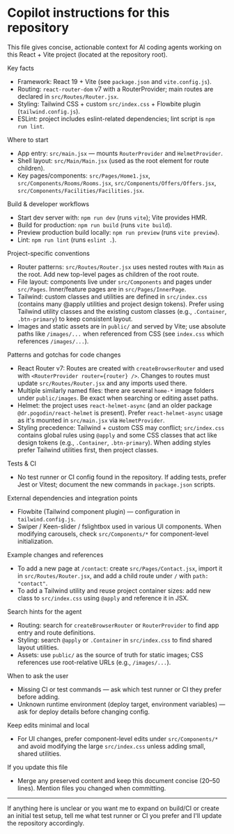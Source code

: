<!-- .github/copilot-instructions.md - guidance for AI coding agents -->
# Copilot instructions for this repository

This file gives concise, actionable context for AI coding agents working on this React + Vite project (located at the repository root).

Key facts
- Framework: React 19 + Vite (see `package.json` and `vite.config.js`).
- Routing: `react-router-dom` v7 with a RouterProvider; main routes are declared in `src/Routes/Router.jsx`.
- Styling: Tailwind CSS + custom `src/index.css` + Flowbite plugin (`tailwind.config.js`).
- ESLint: project includes eslint-related dependencies; lint script is `npm run lint`.

Where to start
- App entry: `src/main.jsx` — mounts `RouterProvider` and `HelmetProvider`.
- Shell layout: `src/Main/Main.jsx` (used as the root element for route children).
- Key pages/components: `src/Pages/Home1.jsx`, `src/Components/Rooms/Rooms.jsx`, `src/Components/Offers/Offers.jsx`, `src/Components/Facilities/Facilities.jsx`.

Build & developer workflows
- Start dev server with: `npm run dev` (runs `vite`); Vite provides HMR.
- Build for production: `npm run build` (runs `vite build`).
- Preview production build locally: `npm run preview` (runs `vite preview`).
- Lint: `npm run lint` (runs `eslint .`).

Project-specific conventions
- Router patterns: `src/Routes/Router.jsx` uses nested routes with `Main` as the root. Add new top-level pages as children of the root route.
- File layout: components live under `src/Components` and pages under `src/Pages`. Inner/feature pages are in `src/Pages/InnerPage`.
- Tailwind: custom classes and utilities are defined in `src/index.css` (contains many @apply utilities and project design tokens). Prefer using Tailwind utility classes and the existing custom classes (e.g., `.Container`, `.btn-primary`) to keep consistent layout.
- Images and static assets are in `public/` and served by Vite; use absolute paths like `/images/...` when referenced from CSS (see `index.css` which references `/images/...`).

Patterns and gotchas for code changes
- React Router v7: Routes are created with `createBrowserRouter` and used with `<RouterProvider router={router} />`. Changes to routes must update `src/Routes/Router.jsx` and any imports used there.
- Multiple similarly named files: there are several `home-*` image folders under `public/images`. Be exact when searching or editing asset paths.
- Helmet: the project uses `react-helmet-async` (and an older package `@dr.pogodin/react-helmet` is present). Prefer `react-helmet-async` usage as it's mounted in `src/main.jsx` via `HelmetProvider`.
- Styling precedence: Tailwind + custom CSS may conflict; `src/index.css` contains global rules using `@apply` and some CSS classes that act like design tokens (e.g., `.Container`, `.btn-primary`). When adding styles prefer Tailwind utilities first, then project classes.

Tests & CI
- No test runner or CI config found in the repository. If adding tests, prefer Jest or Vitest; document the new commands in `package.json` scripts.

External dependencies and integration points
- Flowbite (Tailwind component plugin) — configuration in `tailwind.config.js`.
- Swiper / Keen-slider / fslightbox used in various UI components. When modifying carousels, check `src/Components/*` for component-level initialization.

Example changes and references
- To add a new page at `/contact`: create `src/Pages/Contact.jsx`, import it in `src/Routes/Router.jsx`, and add a child route under `/` with `path: "contact"`.
- To add a Tailwind utility and reuse project container sizes: add new class to `src/index.css` using `@apply` and reference it in JSX.

Search hints for the agent
- Routing: search for `createBrowserRouter` or `RouterProvider` to find app entry and route definitions.
- Styling: search `@apply` or `.Container` in `src/index.css` to find shared layout utilities.
- Assets: use `public/` as the source of truth for static images; CSS references use root-relative URLs (e.g., `/images/...`).

When to ask the user
- Missing CI or test commands — ask which test runner or CI they prefer before adding.
- Unknown runtime environment (deploy target, environment variables) — ask for deploy details before changing config.

Keep edits minimal and local
- For UI changes, prefer component-level edits under `src/Components/*` and avoid modifying the large `src/index.css` unless adding small, shared utilities.

If you update this file
- Merge any preserved content and keep this document concise (20–50 lines). Mention files you changed when committing.

---
If anything here is unclear or you want me to expand on build/CI or create an initial test setup, tell me what test runner or CI you prefer and I'll update the repository accordingly.
